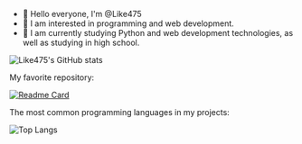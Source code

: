 - 👋 Hello everyone, I'm @Like475
- 👀 I am interested in programming and web development.
- 🌱 I am currently studying Python and web development technologies, as well as studying in high school.

![Like475's GitHub stats](https://github-readme-stats.vercel.app/api?username=Like475&theme=github_dark)


My favorite repository:

[![Readme Card](https://github-readme-stats.vercel.app/api/pin/?username=Like475&repo=lilial&theme=github_dark)](https://github.com/Like475/lilial)


The most common programming languages in my projects:

![Top Langs](https://github-readme-stats.vercel.app/api/top-langs/?username=Like475&layout=compact&langs_count=10&theme=github_dark)
